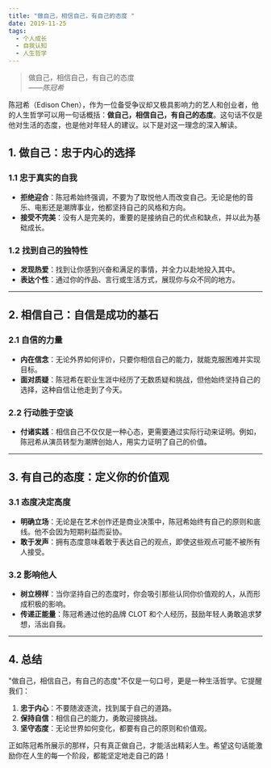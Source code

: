 ```yaml
---
title: "做自己，相信自己，有自己的态度 "
date: 2019-11-25
tags:
  - 个人成长
  - 自我认知
  - 人生哲学
---
```


> 做自己，相信自己，有自己的态度  
> *——陈冠希*

陈冠希（Edison Chen），作为一位备受争议却又极具影响力的艺人和创业者，他的人生哲学可以用一句话概括：**做自己，相信自己，有自己的态度**。这句话不仅是他对生活的态度，也是他对年轻人的建议。以下是对这一理念的深入解读。

## 1. **做自己：忠于内心的选择**

### 1.1 忠于真实的自我

- **拒绝迎合**：陈冠希始终强调，不要为了取悦他人而改变自己。无论是他的音乐、电影还是潮牌事业，他都坚持自己的风格和方向。
- **接受不完美**：没有人是完美的，重要的是接纳自己的优点和缺点，并以此为基础成长。

### 1.2 找到自己的独特性

- **发现热爱**：找到让你感到兴奋和满足的事情，并全力以赴地投入其中。
- **表达个性**：通过你的作品、言行或生活方式，展现你与众不同的地方。

---

## 2. **相信自己：自信是成功的基石**

### 2.1 自信的力量

- **内在信念**：无论外界如何评价，只要你相信自己的能力，就能克服困难并实现目标。
- **面对质疑**：陈冠希在职业生涯中经历了无数质疑和挑战，但他始终坚持自己的选择，这种自信让他走到了今天。

### 2.2 行动胜于空谈

- **付诸实践**：相信自己不仅仅是一种心态，更需要通过实际行动来证明。例如，陈冠希从演员转型为潮牌创始人，用实力证明了自己的价值。

---

## 3. **有自己的态度：定义你的价值观**

### 3.1 态度决定高度

- **明确立场**：无论是在艺术创作还是商业决策中，陈冠希始终有自己的原则和底线。他不会因为短期利益而妥协。
- **敢于发声**：拥有态度意味着敢于表达自己的观点，即使这些观点可能不被所有人接受。

### 3.2 影响他人

- **树立榜样**：当你坚持自己的态度时，你会吸引那些认同你价值观的人，从而形成积极的影响。
- **传递正能量**：陈冠希通过他的品牌 CLOT 和个人经历，鼓励年轻人勇敢追求梦想，活出自我。

---

## 4. **总结**

"做自己，相信自己，有自己的态度"不仅是一句口号，更是一种生活哲学。它提醒我们：

1. **忠于内心**：不要随波逐流，找到属于自己的道路。
2. **保持自信**：相信自己的能力，勇敢迎接挑战。
3. **坚守态度**：无论世界如何变化，都要有自己的原则和价值观。

正如陈冠希所展示的那样，只有真正做自己，才能活出精彩人生。希望这句话能激励你在人生的每一个阶段，都能坚定地走自己的路！
